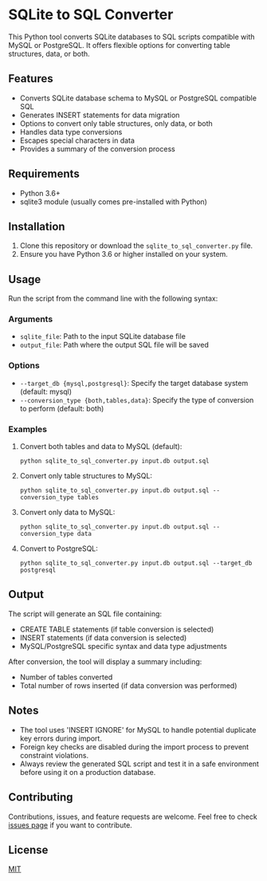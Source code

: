 # SQLite to SQL Converter

This Python tool converts SQLite databases to SQL scripts compatible with MySQL or PostgreSQL. It offers flexible options for converting table structures, data, or both.

## Features

- Converts SQLite database schema to MySQL or PostgreSQL compatible SQL
- Generates INSERT statements for data migration
- Options to convert only table structures, only data, or both
- Handles data type conversions
- Escapes special characters in data
- Provides a summary of the conversion process

## Requirements

- Python 3.6+
- sqlite3 module (usually comes pre-installed with Python)

## Installation

1. Clone this repository or download the `sqlite_to_sql_converter.py` file.
2. Ensure you have Python 3.6 or higher installed on your system.

## Usage

Run the script from the command line with the following syntax:

### Arguments

- `sqlite_file`: Path to the input SQLite database file
- `output_file`: Path where the output SQL file will be saved

### Options

- `--target_db {mysql,postgresql}`: Specify the target database system (default: mysql)
- `--conversion_type {both,tables,data}`: Specify the type of conversion to perform (default: both)

### Examples

1. Convert both tables and data to MySQL (default):
   ```
   python sqlite_to_sql_converter.py input.db output.sql
   ```

2. Convert only table structures to MySQL:
   ```
   python sqlite_to_sql_converter.py input.db output.sql --conversion_type tables
   ```

3. Convert only data to MySQL:
   ```
   python sqlite_to_sql_converter.py input.db output.sql --conversion_type data
   ```

4. Convert to PostgreSQL:
   ```
   python sqlite_to_sql_converter.py input.db output.sql --target_db postgresql
   ```

## Output

The script will generate an SQL file containing:
- CREATE TABLE statements (if table conversion is selected)
- INSERT statements (if data conversion is selected)
- MySQL/PostgreSQL specific syntax and data type adjustments

After conversion, the tool will display a summary including:
- Number of tables converted
- Total number of rows inserted (if data conversion was performed)

## Notes

- The tool uses 'INSERT IGNORE' for MySQL to handle potential duplicate key errors during import.
- Foreign key checks are disabled during the import process to prevent constraint violations.
- Always review the generated SQL script and test it in a safe environment before using it on a production database.

## Contributing

Contributions, issues, and feature requests are welcome. Feel free to check [issues page](link-to-issues-page) if you want to contribute.

## License

[MIT](https://choosealicense.com/licenses/mit/)